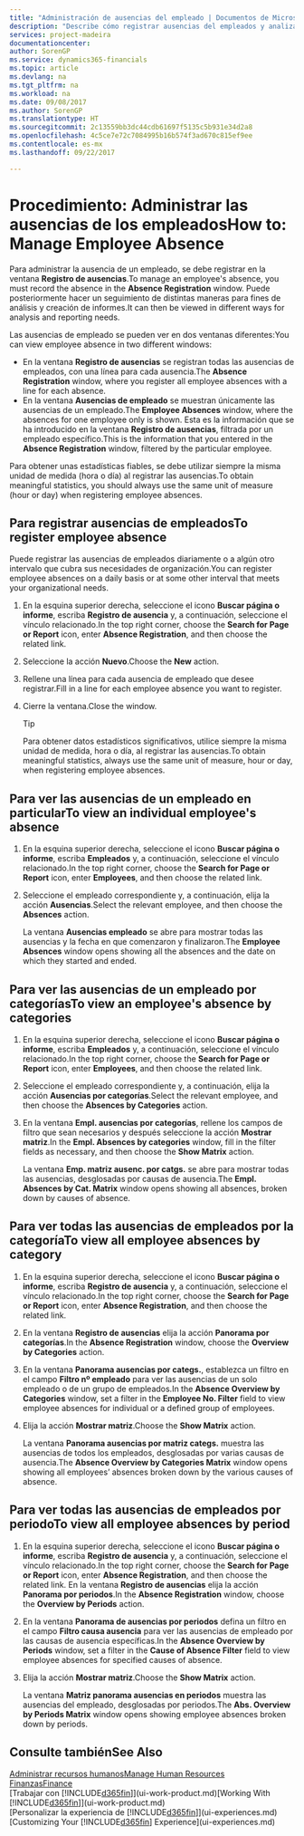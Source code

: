 ```yaml
---
title: "Administración de ausencias del empleado | Documentos de Microsoft"
description: "Describe cómo registrar ausencias del empleados y analizar las estadísticas de las ausencias."
services: project-madeira
documentationcenter: 
author: SorenGP
ms.service: dynamics365-financials
ms.topic: article
ms.devlang: na
ms.tgt_pltfrm: na
ms.workload: na
ms.date: 09/08/2017
ms.author: SorenGP
ms.translationtype: HT
ms.sourcegitcommit: 2c13559bb3dc44cdb61697f5135c5b931e34d2a8
ms.openlocfilehash: 4c5ce7e72c7084995b16b574f3ad670c815ef9ee
ms.contentlocale: es-mx
ms.lasthandoff: 09/22/2017

---
```

# <a name="how-to-manage-employee-absence"></a><span data-ttu-id="d26db-103">Procedimiento: Administrar las ausencias de los empleados</span><span class="sxs-lookup"><span data-stu-id="d26db-103">How to: Manage Employee Absence</span></span>
<span data-ttu-id="d26db-104">Para administrar la ausencia de un empleado, se debe registrar en la ventana **Registro de ausencias**.</span><span class="sxs-lookup"><span data-stu-id="d26db-104">To manage an employee's absence, you must record the absence in the **Absence Registration** window.</span></span> <span data-ttu-id="d26db-105">Puede posteriormente hacer un seguimiento de distintas maneras para fines de análisis y creación de informes.</span><span class="sxs-lookup"><span data-stu-id="d26db-105">It can then be viewed in different ways for analysis and reporting needs.</span></span>

<span data-ttu-id="d26db-106">Las ausencias de empleado se pueden ver en dos ventanas diferentes:</span><span class="sxs-lookup"><span data-stu-id="d26db-106">You can view employee absence in two different windows:</span></span>

* <span data-ttu-id="d26db-107">En la ventana **Registro de ausencias** se registran todas las ausencias de empleados, con una línea para cada ausencia.</span><span class="sxs-lookup"><span data-stu-id="d26db-107">The **Absence Registration** window, where you register all employee absences with a line for each absence.</span></span>
* <span data-ttu-id="d26db-108">En la ventana **Ausencias de empleado** se muestran únicamente las ausencias de un empleado.</span><span class="sxs-lookup"><span data-stu-id="d26db-108">The **Employee Absences** window, where the absences for one employee only is shown.</span></span> <span data-ttu-id="d26db-109">Esta es la información que se ha introducido en la ventana **Registro de ausencias**, filtrada por un empleado específico.</span><span class="sxs-lookup"><span data-stu-id="d26db-109">This is the information that you entered in the **Absence Registration** window, filtered by the particular employee.</span></span>

<span data-ttu-id="d26db-110">Para obtener unas estadísticas fiables, se debe utilizar siempre la misma unidad de medida (hora o día) al registrar las ausencias.</span><span class="sxs-lookup"><span data-stu-id="d26db-110">To obtain meaningful statistics, you should always use the same unit of measure (hour or day) when registering employee absences.</span></span>

## <a name="to-register-employee-absence"></a><span data-ttu-id="d26db-111">Para registrar ausencias de empleados</span><span class="sxs-lookup"><span data-stu-id="d26db-111">To register employee absence</span></span>
<span data-ttu-id="d26db-112">Puede registrar las ausencias de empleados diariamente o a algún otro intervalo que cubra sus necesidades de organización.</span><span class="sxs-lookup"><span data-stu-id="d26db-112">You can register employee absences on a daily basis or at some other interval that meets your organizational needs.</span></span>

1. <span data-ttu-id="d26db-113">En la esquina superior derecha, seleccione el icono **Buscar página o informe**, escriba **Registro de ausencia** y, a continuación, seleccione el vínculo relacionado.</span><span class="sxs-lookup"><span data-stu-id="d26db-113">In the top right corner, choose the **Search for Page or Report** icon, enter **Absence Registration**, and then choose the related link.</span></span>
2. <span data-ttu-id="d26db-114">Seleccione la acción **Nuevo**.</span><span class="sxs-lookup"><span data-stu-id="d26db-114">Choose the **New** action.</span></span>
3. <span data-ttu-id="d26db-115">Rellene una línea para cada ausencia de empleado que desee registrar.</span><span class="sxs-lookup"><span data-stu-id="d26db-115">Fill in a line for each employee absence you want to register.</span></span>
4. <span data-ttu-id="d26db-116">Cierre la ventana.</span><span class="sxs-lookup"><span data-stu-id="d26db-116">Close the window.</span></span>

    > [!Tip]
    > <span data-ttu-id="d26db-117">Para obtener datos estadísticos significativos, utilice siempre la misma unidad de medida, hora o día, al registrar las ausencias.</span><span class="sxs-lookup"><span data-stu-id="d26db-117">To obtain meaningful statistics, always use the same unit of measure, hour or day, when registering employee absences.</span></span>

## <a name="to-view-an-individual-employees-absence"></a><span data-ttu-id="d26db-118">Para ver las ausencias de un empleado en particular</span><span class="sxs-lookup"><span data-stu-id="d26db-118">To view an individual employee's absence</span></span>
1. <span data-ttu-id="d26db-119">En la esquina superior derecha, seleccione el icono **Buscar página o informe**, escriba **Empleados** y, a continuación, seleccione el vínculo relacionado.</span><span class="sxs-lookup"><span data-stu-id="d26db-119">In the top right corner, choose the **Search for Page or Report** icon, enter **Employees**, and then choose the related link.</span></span>
2. <span data-ttu-id="d26db-120">Seleccione el empleado correspondiente y, a continuación, elija la acción **Ausencias**.</span><span class="sxs-lookup"><span data-stu-id="d26db-120">Select the relevant employee, and then choose the **Absences** action.</span></span>

    <span data-ttu-id="d26db-121">La ventana **Ausencias empleado** se abre para mostrar todas las ausencias y la fecha en que comenzaron y finalizaron.</span><span class="sxs-lookup"><span data-stu-id="d26db-121">The **Employee Absences** window opens showing all the absences and the date on which they started and ended.</span></span>

## <a name="to-view-an-employees-absence-by-categories"></a><span data-ttu-id="d26db-122">Para ver las ausencias de un empleado por categorías</span><span class="sxs-lookup"><span data-stu-id="d26db-122">To view an employee's absence by categories</span></span>
1. <span data-ttu-id="d26db-123">En la esquina superior derecha, seleccione el icono **Buscar página o informe**, escriba **Empleados** y, a continuación, seleccione el vínculo relacionado.</span><span class="sxs-lookup"><span data-stu-id="d26db-123">In the top right corner, choose the **Search for Page or Report** icon, enter **Employees**, and then choose the related link.</span></span>
2. <span data-ttu-id="d26db-124">Seleccione el empleado correspondiente y, a continuación, elija la acción **Ausencias por categorías**.</span><span class="sxs-lookup"><span data-stu-id="d26db-124">Select the relevant employee, and then choose the **Absences by Categories** action.</span></span>
3. <span data-ttu-id="d26db-125">En la ventana **Empl. ausencias por categorías**, rellene los campos de filtro que sean necesarios y después seleccione la acción **Mostrar matriz**.</span><span class="sxs-lookup"><span data-stu-id="d26db-125">In the **Empl. Absences by categories** window, fill in the filter fields as necessary, and then choose the **Show Matrix** action.</span></span>

    <span data-ttu-id="d26db-126">La ventana **Emp. matriz ausenc. por catgs.** se abre para mostrar todas las ausencias, desglosadas por causas de ausencia.</span><span class="sxs-lookup"><span data-stu-id="d26db-126">The **Empl. Absences by Cat. Matrix** window opens showing all absences, broken down by causes of absence.</span></span>

## <a name="to-view-all-employee-absences-by-category"></a><span data-ttu-id="d26db-127">Para ver todas las ausencias de empleados por la categoría</span><span class="sxs-lookup"><span data-stu-id="d26db-127">To view all employee absences by category</span></span>
1. <span data-ttu-id="d26db-128">En la esquina superior derecha, seleccione el icono **Buscar página o informe**, escriba **Registro de ausencia** y, a continuación, seleccione el vínculo relacionado.</span><span class="sxs-lookup"><span data-stu-id="d26db-128">In the top right corner, choose the **Search for Page or Report** icon, enter **Absence Registration**, and then choose the related link.</span></span>
2. <span data-ttu-id="d26db-129">En la ventana **Registro de ausencias** elija la acción **Panorama por categorías**.</span><span class="sxs-lookup"><span data-stu-id="d26db-129">In the **Absence Registration** window, choose the **Overview by Categories** action.</span></span>
3. <span data-ttu-id="d26db-130">En la ventana **Panorama ausencias por categs.**, establezca un filtro en el campo **Filtro nº empleado** para ver las ausencias de un solo empleado o de un grupo de empleados.</span><span class="sxs-lookup"><span data-stu-id="d26db-130">In the **Absence Overview by Categories** window, set a filter in the **Employee No. Filter** field to view employee absences for individual or a defined group of employees.</span></span>
4. <span data-ttu-id="d26db-131">Elija la acción **Mostrar matriz**.</span><span class="sxs-lookup"><span data-stu-id="d26db-131">Choose the **Show Matrix** action.</span></span>

    <span data-ttu-id="d26db-132">La ventana **Panorama ausencias por matriz categs.** muestra las ausencias de todos los empleados, desglosadas por varias causas de ausencia.</span><span class="sxs-lookup"><span data-stu-id="d26db-132">The **Absence Overview by Categories Matrix** window opens showing all employees’ absences broken down by the various causes of absence.</span></span>

## <a name="to-view-all-employee-absences-by-period"></a><span data-ttu-id="d26db-133">Para ver todas las ausencias de empleados por periodo</span><span class="sxs-lookup"><span data-stu-id="d26db-133">To view all employee absences by period</span></span>
1. <span data-ttu-id="d26db-134">En la esquina superior derecha, seleccione el icono **Buscar página o informe**, escriba **Registro de ausencia** y, a continuación, seleccione el vínculo relacionado.</span><span class="sxs-lookup"><span data-stu-id="d26db-134">In the top right corner, choose the **Search for Page or Report** icon, enter **Absence Registration**, and then choose the related link.</span></span>
   <span data-ttu-id="d26db-135">En la ventana **Registro de ausencias** elija la acción **Panorama por periodos**.</span><span class="sxs-lookup"><span data-stu-id="d26db-135">In the **Absence Registration** window, choose the **Overview by Periods** action.</span></span>
2. <span data-ttu-id="d26db-136">En la ventana **Panorama de ausencias por periodos** defina un filtro en el campo **Filtro causa ausencia** para ver las ausencias de empleado por las causas de ausencia específicas.</span><span class="sxs-lookup"><span data-stu-id="d26db-136">In the **Absence Overview by Periods** window, set a filter in the **Cause of Absence Filter** field to view employee absences for specified causes of absence.</span></span>
3. <span data-ttu-id="d26db-137">Elija la acción **Mostrar matriz**.</span><span class="sxs-lookup"><span data-stu-id="d26db-137">Choose the **Show Matrix** action.</span></span>

    <span data-ttu-id="d26db-138">La ventana **Matriz panorama ausencias en periodos** muestra las ausencias del empleado, desglosadas por periodos.</span><span class="sxs-lookup"><span data-stu-id="d26db-138">The **Abs. Overview by Periods Matrix** window opens showing employee absences broken down by periods.</span></span>

## <a name="see-also"></a><span data-ttu-id="d26db-139">Consulte también</span><span class="sxs-lookup"><span data-stu-id="d26db-139">See Also</span></span>
[<span data-ttu-id="d26db-140">Administrar recursos humanos</span><span class="sxs-lookup"><span data-stu-id="d26db-140">Manage Human Resources</span></span>](hr-manage-human-resources.md)  
[<span data-ttu-id="d26db-141">Finanzas</span><span class="sxs-lookup"><span data-stu-id="d26db-141">Finance</span></span>](finance.md)  
<span data-ttu-id="d26db-142">[Trabajar con [!INCLUDE[d365fin](includes/d365fin_md.md)]](ui-work-product.md)</span><span class="sxs-lookup"><span data-stu-id="d26db-142">[Working With [!INCLUDE[d365fin](includes/d365fin_md.md)]](ui-work-product.md)</span></span>  
<span data-ttu-id="d26db-143">[Personalizar la experiencia de [!INCLUDE[d365fin](includes/d365fin_md.md)]](ui-experiences.md)</span><span class="sxs-lookup"><span data-stu-id="d26db-143">[Customizing Your [!INCLUDE[d365fin](includes/d365fin_md.md)] Experience](ui-experiences.md)</span></span>

